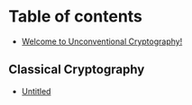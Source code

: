 # Table of contents

* [Welcome to Unconventional Cryptography!](README.md)

## Classical Cryptography

* [Untitled](classical-cryptography/untitled.md)

